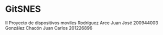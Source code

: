 GitSNES
=======

II Proyecto de dispositivos moviles
  Rodríguez Arce Juan José 200944003
  González Chacón Juan Carlos 201226896
